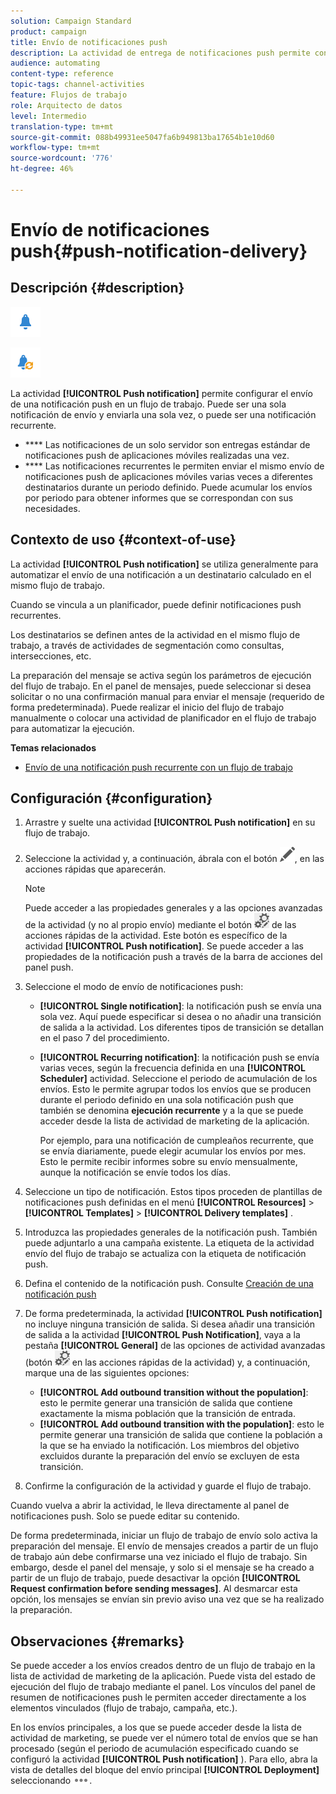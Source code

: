 ```yaml
---
solution: Campaign Standard
product: campaign
title: Envío de notificaciones push
description: La actividad de entrega de notificaciones push permite configurar el envío de una sola notificación push de envío o una notificación push recurrente en un flujo de trabajo.
audience: automating
content-type: reference
topic-tags: channel-activities
feature: Flujos de trabajo
role: Arquitecto de datos
level: Intermedio
translation-type: tm+mt
source-git-commit: 088b49931ee5047fa6b949813ba17654b1e10d60
workflow-type: tm+mt
source-wordcount: '776'
ht-degree: 46%

---
```



# Envío de notificaciones push{#push-notification-delivery}

## Descripción {#description}

![](assets/push.png)

![](assets/recurrentpush.png)

La actividad **[!UICONTROL Push notification]** permite configurar el envío de una notificación push en un flujo de trabajo. Puede ser una sola notificación de envío y enviarla una sola vez, o puede ser una notificación recurrente.

* **** Las notificaciones de un solo servidor son entregas estándar de notificaciones push de aplicaciones móviles realizadas una vez.
* **** Las notificaciones recurrentes le permiten enviar el mismo envío de notificaciones push de aplicaciones móviles varias veces a diferentes destinatarios durante un periodo definido. Puede acumular los envíos por periodo para obtener informes que se correspondan con sus necesidades.

## Contexto de uso {#context-of-use}

La actividad **[!UICONTROL Push notification]** se utiliza generalmente para automatizar el envío de una notificación a un destinatario calculado en el mismo flujo de trabajo.

Cuando se vincula a un planificador, puede definir notificaciones push recurrentes.

Los destinatarios se definen antes de la actividad en el mismo flujo de trabajo, a través de actividades de segmentación como consultas, intersecciones, etc.

La preparación del mensaje se activa según los parámetros de ejecución del flujo de trabajo. En el panel de mensajes, puede seleccionar si desea solicitar o no una confirmación manual para enviar el mensaje (requerido de forma predeterminada). Puede realizar el inicio del flujo de trabajo manualmente o colocar una actividad de planificador en el flujo de trabajo para automatizar la ejecución.

**Temas relacionados**

* [Envío de una notificación push recurrente con un flujo de trabajo](../../automating/using/recurring-push-notifications.md)

## Configuración {#configuration}

1. Arrastre y suelte una actividad **[!UICONTROL Push notification]** en su flujo de trabajo.
1. Seleccione la actividad y, a continuación, ábrala con el botón ![](assets/edit_darkgrey-24px.png), en las acciones rápidas que aparecerán.

   >[!NOTE]
   >
   >Puede acceder a las propiedades generales y a las opciones avanzadas de la actividad (y no al propio envío) mediante el botón ![](assets/dlv_activity_params-24px.png) de las acciones rápidas de la actividad. Este botón es específico de la actividad **[!UICONTROL Push notification]**. Se puede acceder a las propiedades de la notificación push a través de la barra de acciones del panel push.

1. Seleccione el modo de envío de notificaciones push:

   * **[!UICONTROL Single notification]**: la notificación push se envía una sola vez. Aquí puede especificar si desea o no añadir una transición de salida a la actividad. Los diferentes tipos de transición se detallan en el paso 7 del procedimiento.
   * **[!UICONTROL Recurring notification]**: la notificación push se envía varias veces, según la frecuencia definida en una  **[!UICONTROL Scheduler]** actividad. Seleccione el periodo de acumulación de los envíos. Esto le permite agrupar todos los envíos que se producen durante el periodo definido en una sola notificación push que también se denomina **ejecución recurrente** y a la que se puede acceder desde la lista de actividad de marketing de la aplicación.

      Por ejemplo, para una notificación de cumpleaños recurrente, que se envía diariamente, puede elegir acumular los envíos por mes. Esto le permite recibir informes sobre su envío mensualmente, aunque la notificación se envíe todos los días.

1. Seleccione un tipo de notificación. Estos tipos proceden de plantillas de notificaciones push definidas en el menú **[!UICONTROL Resources]** > **[!UICONTROL Templates]** > **[!UICONTROL Delivery templates]** .
1. Introduzca las propiedades generales de la notificación push. También puede adjuntarlo a una campaña existente. La etiqueta de la actividad envío del flujo de trabajo se actualiza con la etiqueta de notificación push.
1. Defina el contenido de la notificación push. Consulte [Creación de una notificación push](../../channels/using/preparing-and-sending-a-push-notification.md)
1. De forma predeterminada, la actividad **[!UICONTROL Push notification]** no incluye ninguna transición de salida. Si desea añadir una transición de salida a la actividad **[!UICONTROL Push Notification]**, vaya a la pestaña **[!UICONTROL General]** de las opciones de actividad avanzadas (botón ![](assets/dlv_activity_params-24px.png) en las acciones rápidas de la actividad) y, a continuación, marque una de las siguientes opciones:

   * **[!UICONTROL Add outbound transition without the population]**: esto le permite generar una transición de salida que contiene exactamente la misma población que la transición de entrada.
   * **[!UICONTROL Add outbound transition with the population]**: esto le permite generar una transición de salida que contiene la población a la que se ha enviado la notificación. Los miembros del objetivo excluidos durante la preparación del envío se excluyen de esta transición.

1. Confirme la configuración de la actividad y guarde el flujo de trabajo.

Cuando vuelva a abrir la actividad, le lleva directamente al panel de notificaciones push. Solo se puede editar su contenido.

De forma predeterminada, iniciar un flujo de trabajo de envío solo activa la preparación del mensaje. El envío de mensajes creados a partir de un flujo de trabajo aún debe confirmarse una vez iniciado el flujo de trabajo. Sin embargo, desde el panel del mensaje, y solo si el mensaje se ha creado a partir de un flujo de trabajo, puede desactivar la opción **[!UICONTROL Request confirmation before sending messages]**. Al desmarcar esta opción, los mensajes se envían sin previo aviso una vez que se ha realizado la preparación.

## Observaciones {#remarks}

Se puede acceder a los envíos creados dentro de un flujo de trabajo en la lista de actividad de marketing de la aplicación. Puede vista del estado de ejecución del flujo de trabajo mediante el panel. Los vínculos del panel de resumen de notificaciones push le permiten acceder directamente a los elementos vinculados (flujo de trabajo, campaña, etc.).

En los envíos principales, a los que se puede acceder desde la lista de actividad de marketing, se puede ver el número total de envíos que se han procesado (según el periodo de acumulación especificado cuando se configuró la actividad **[!UICONTROL Push notification]** ). Para ello, abra la vista de detalles del bloque del envío principal **[!UICONTROL Deployment]** seleccionando ![](assets/wkf_dlv_detail_button.png).
